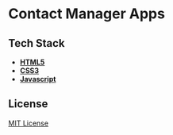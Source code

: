 # Contact Manager Apps

## Tech Stack

- [**HTML5**](https://g.co/kgs/LSKVtj)
- [**CSS3**](https://g.co/kgs/yoHvKg)
- [**Javascript**](https://g.co/kgs/Gow8q3)

## License

[MIT License](./LICENSE)
